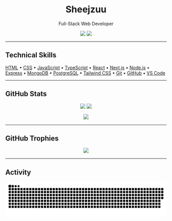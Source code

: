<h1 align="center">Sheejzuu</h1>
<p align="center">Full-Stack Web Developer</p>

<p align="center">
  <img src="https://komarev.com/ghpvc/?username=Sheejzuu&label=Profile+Views&color=000000&style=flat" />
  <img src="https://img.shields.io/github/followers/Sheejzuu?label=Followers&style=social" />
</p>

---

## Technical Skills
<p align="left">
  <a href="#">HTML</a> •
  <a href="#">CSS</a> •
  <a href="#">JavaScript</a> •
  <a href="#">TypeScript</a> •
  <a href="#">React</a> •
  <a href="#">Next.js</a> •
  <a href="#">Node.js</a> •
  <a href="#">Express</a> •
  <a href="#">MongoDB</a> •
  <a href="#">PostgreSQL</a> •
  <a href="#">Tailwind CSS</a> •
  <a href="#">Git</a> •
  <a href="#">GitHub</a> •
  <a href="#">VS Code</a>
</p>

---

## GitHub Stats
<p align="center">
  <img src="https://github-readme-stats.vercel.app/api?username=Sheejzuu&show_icons=true&count_private=true&hide_title=true&hide_border=true&bg_color=000000&text_color=FFFFFF&icon_color=FFFFFF" height="150" />
  <img src="https://github-readme-stats.vercel.app/api/top-langs/?username=Sheejzuu&layout=compact&hide_border=true&bg_color=000000&title_color=FFFFFF&text_color=FFFFFF" height="150" />
</p>
<p align="center">
  <img src="https://github-readme-streak-stats.herokuapp.com?user=Sheejzuu&hide_border=true&background=000000&ring=FFFFFF&fire=FFFFFF&currStreakLabel=FFFFFF&sideNums=FFFFFF&currStreakNum=FFFFFF&dates=AAAAAA&sideLabels=CCCCCC" height="150" />
</p>

---

## GitHub Trophies
<p align="center">
  <img src="https://github-profile-trophy.vercel.app/?username=Sheejzuu&theme=onestar&no-frame=true&no-bg=true&column=6&title=Stars,Followers,Commits,PR,Issues,Repos" />
</p>

---

## Activity
<p align="center">
  <img src="output/github-contribution-grid-snake-dark.svg" alt="snake animation" />
</p>
